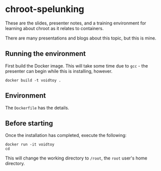 # chroot-spelunking

These are the slides, presenter notes, and a training environment for learning
about chroot as it relates to containers.

There are many presentations and blogs about this topic, but this is mine.


## Running the environment

First build the Docker image. This will take some time due to `gcc` - the
presenter can begin while this is installing, however.

`docker build -t voidtoy .`


## Environment

The `Dockerfile` has the details.


## Before starting

Once the installation has completed, execute the following:

```
docker run -it voidtoy
cd
```

This will change the working directory to `/root`, the `root` user's home
directory.
